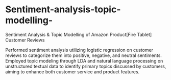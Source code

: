# Sentiment-analysis-topic-modelling-
Sentiment Analysis &amp; Topic Modelling of Amazon Product[Fire Tablet] Customer Reviews


Performed sentiment analysis utilizing logistic regression on customer reviews to categorize them into positive, negative, and neutral sentiments. Employed topic modeling through LDA and natural language processing on unstructured textual data to identify primary topics discussed by customers, aiming to enhance both customer service and product features.
